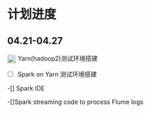 计划进度
========

04.21-04.27
-----------

<img class="emoji" title=":ballot_box_with_check:" alt=":ballot_box_with_check:" src="https://github.global.ssl.fastly.net/images/icons/emoji/ballot_box_with_check.png" height="20" width="20" align="absmiddle"> Yarn(hadoop2)测试环境搭建

-[ ] Spark on Yarn 测试环境搭建

-[] Spark IDE

-[]Spark streaming code to process Flume logs

